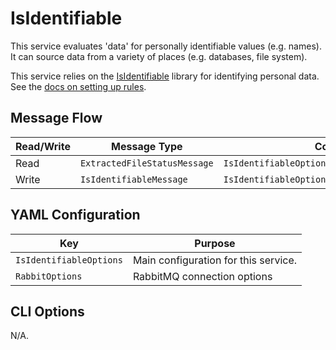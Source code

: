 ﻿# IsIdentifiable

This service evaluates 'data' for personally identifiable values (e.g. names). It can source data from a variety of places (e.g. databases, file system).

This service relies on the [IsIdentifiable](https://github.com/SMI/IsIdentifiable) library for identifying personal data. See the [docs on setting up rules](https://github.com/SMI/IsIdentifiable/blob/main/IsIdentifiable/README.md).

## Message Flow

| Read/Write | Message Type                 | Config Property                                       |
| ---------- | ---------------------------- | ----------------------------------------------------- |
| Read       | `ExtractedFileStatusMessage` | `IsIdentifiableOptions`                               |
| Write      | `IsIdentifiableMessage`      | `IsIdentifiableOptions.IsIdentifiableProducerOptions` |

## YAML Configuration

| Key                     | Purpose                              |
| ----------------------- | ------------------------------------ |
| `IsIdentifiableOptions` | Main configuration for this service. |
| `RabbitOptions`         | RabbitMQ connection options          |

## CLI Options

N/A.
